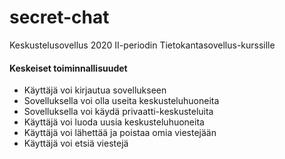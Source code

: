 # secret-chat

Keskustelusovellus 2020 II-periodin Tietokantasovellus-kurssille

#### Keskeiset toiminnallisuudet

- Käyttäjä voi kirjautua sovellukseen
- Sovelluksella voi olla useita keskusteluhuoneita
- Sovelluksella voi käydä privaatti-keskusteluita
- Käyttäjä voi luoda uusia keskusteluhuoneita
- Käyttäjä voi lähettää ja poistaa omia viestejään
- Käyttäjä voi etsiä viestejä
